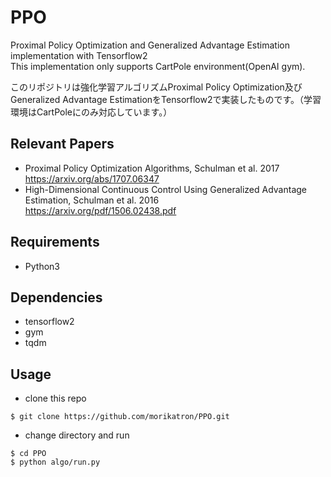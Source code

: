 # PPO
Proximal Policy Optimization and Generalized Advantage Estimation implementation with Tensorflow2  
This implementation only supports CartPole environment(OpenAI gym).  

このリポジトリは強化学習アルゴリズムProximal Policy Optimization及びGeneralized Advantage EstimationをTensorflow2で実装したものです。（学習環境はCartPoleにのみ対応しています。）  

## Relevant Papers
 - Proximal Policy Optimization Algorithms, Schulman et al. 2017  
https://arxiv.org/abs/1707.06347
 - High-Dimensional Continuous Control Using Generalized Advantage Estimation, Schulman et al. 2016  
https://arxiv.org/pdf/1506.02438.pdf

## Requirements
 - Python3
 
## Dependencies
 - tensorflow2
 - gym
 - tqdm

## Usage
  - clone this repo
 ```
 $ git clone https://github.com/morikatron/PPO.git
 ```
  - change directory and run 
 ```
 $ cd PPO
 $ python algo/run.py
 ```
